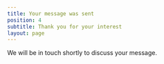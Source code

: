 ```yaml
---
title: Your message was sent
position: 4
subtitle: Thank you for your interest
layout: page
---
```


We will be in touch shortly to discuss your message.
